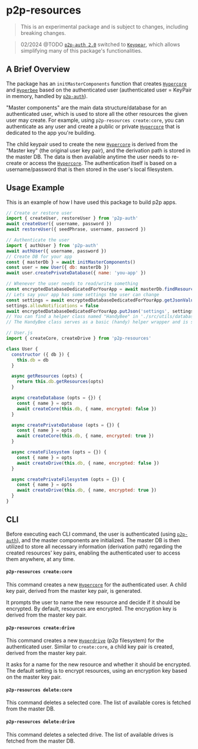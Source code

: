 # p2p-resources
> This is an experimental package and is subject to changes, including breaking changes.

> 02/2024 @TODO [`p2p-auth 2.0`](https://github.com/MKPLKN/p2p-auth) switched to [`Keypear`](https://github.com/holepunchto/keypear), which allows simplifying many of this package's functionalities.

## A Brief Overview

The package has an `initMasterComponents` function that creates [`Hypercore`](https://github.com/holepunchto/hypercore) and [`Hyperbee`](https://github.com/holepunchto/hyperbee) based on the authenticated user (authenticated user = KeyPair in memory, handled by [`p2p-auth`](https://github.com/MKPLKN/p2p-auth)).

"Master components" are the main data structure/database for an authenticated user, which is used to store all the other resources the given user may create. For example, using `p2p-resources create:core`, you can authenticate as any user and create a public or private [`Hypercore`](https://github.com/holepunchto/hypercore) that is dedicated to the app you're building.

The child keypair used to create the new [`Hypercore`](https://github.com/holepunchto/hypercore) is derived from the "Master key" (the original user key pair), and the derivation path is stored in the master DB. The data is then available anytime the user needs to re-create or access the [`Hypercore`](https://github.com/holepunchto/hypercore). The authentication itself is based on a username/password that is then stored in the user's local filesystem.

## Usage Example

This is an example of how I have used this package to build p2p apps.

```js
// Create or restore user
import { createUser, restoreUser } from 'p2p-auth'
await createUser({ username, password })
await restoreUser({ seedPhrase, username, password })

// Authenticate the user
import { authUser } from 'p2p-auth'
await authUser({ username, password })
// Create DB for your app
const { masterDb } = await initMasterComponents()
const user = new User({ db: masterDb })
await user.createPrivateDatabase({ name: 'you-app' })

// Whenever the user needs to read/write something
const encryptedDatabaseDedicatedForYourApp = await masterDb.findResourceByName('your-app')
// Lets say your app has some settings the user can change
const settings = await encryptedDatabaseDedicatedForYourApp.getJsonValue('settings')
settings.allowNotifications = false
await encryptedDatabaseDedicatedForYourApp.putJson('settings', settings)
// You can find a helper class named "HandyBee" in './src/utils/databases.js'
// The HandyBee class serves as a basic (handy) helper wrapper and is subject to changes.

// User.js
import { createCore, createDrive } from 'p2p-resources'

class User {
  constructor ({ db }) {
    this.db = db
  }

  async getResources (opts) {
    return this.db.getResources(opts)
  }

  async createDatabase (opts = {}) {
    const { name } = opts
    await createCore(this.db, { name, encrypted: false })
  }

  async createPrivateDatabase (opts = {}) {
    const { name } = opts
    await createCore(this.db, { name, encrypted: true })
  }

  async createFilesystem (opts = {}) {
    const { name } = opts
    await createDrive(this.db, { name, encrypted: false })
  }

  async createPrivateFilesystem (opts = {}) {
    const { name } = opts
    await createDrive(this.db, { name, encrypted: true })
  }
}
```

## CLI

Before executing each CLI command, the user is authenticated (using [`p2p-auth`](https://github.com/MKPLKN/p2p-auth)), and the master components are initialized. The master DB is then utilized to store all necessary information (derivation path) regarding the created resources' key pairs, enabling the authenticated user to access them anywhere, at any time.

#### `p2p-resources create:core`
This command creates a new [`Hypercore`](https://github.com/holepunchto/hypercore) for the authenticated user. A child key pair, derived from the master key pair, is generated.

It prompts the user to name the new resource and decide if it should be encrypted. By default, resources are encrypted. The encryption key is derived from the master key pair.

#### `p2p-resources create:drive`
This command creates a new [`Hyperdrive`](https://github.com/holepunchto/hyperdrive) (p2p filesystem) for the authenticated user. Similar to `create:core`, a child key pair is created, derived from the master key pair.

It asks for a name for the new resource and whether it should be encrypted. The default setting is to encrypt resources, using an encryption key based on the master key pair.

#### `p2p-resources delete:core`
This command deletes a selected core. The list of available cores is fetched from the master DB.

#### `p2p-resources delete:drive`
This command deletes a selected drive. The list of available drives is fetched from the master DB.

